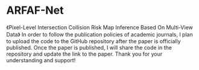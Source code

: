 # ARFAF-Net
《Pixel-Level Intersection Collision Risk Map Inference Based On Multi-View Data》 
In order to follow the publication policies of academic journals, I plan to upload the code to the GitHub repository after the paper is officially published. Once the paper is published, I will share the code in the repository and update the link to the paper. Thank you for your understanding and support!
